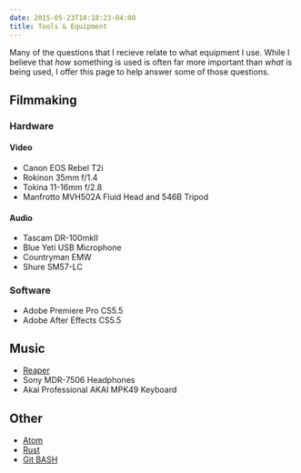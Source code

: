```yaml
---
date: 2015-05-23T10:18:23-04:00
title: Tools & Equipment
---
```


Many of the questions that I recieve relate to what equipment I use. While I
believe that *how* something is used is often far more important than *what*
is being used, I offer this page to help answer some of those questions.

Filmmaking
----------

### Hardware ###

#### Video ####

+ Canon EOS Rebel T2i
+ Rokinon 35mm f/1.4
+ Tokina 11-16mm f/2.8
+ Manfrotto MVH502A Fluid Head and 546B Tripod

#### Audio ####

+ Tascam DR-100mkII
+ Blue Yeti USB Microphone
+ Countryman EMW
+ Shure SM57-LC

### Software ###

+ Adobe Premiere Pro CS5.5
+ Adobe After Effects CS5.5

Music
-----

+ [Reaper](http://reaper.fm/)
+ Sony MDR-7506 Headphones
+ Akai Professional AKAI MPK49 Keyboard

Other
-----

+ [Atom](https://atom.io/)
+ [Rust](https://rust-lang.org/)
+ [Git BASH](https://msysgit.github.io/)
